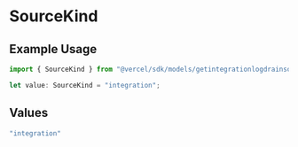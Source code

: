 # SourceKind

## Example Usage

```typescript
import { SourceKind } from "@vercel/sdk/models/getintegrationlogdrainsop.js";

let value: SourceKind = "integration";
```

## Values

```typescript
"integration"
```